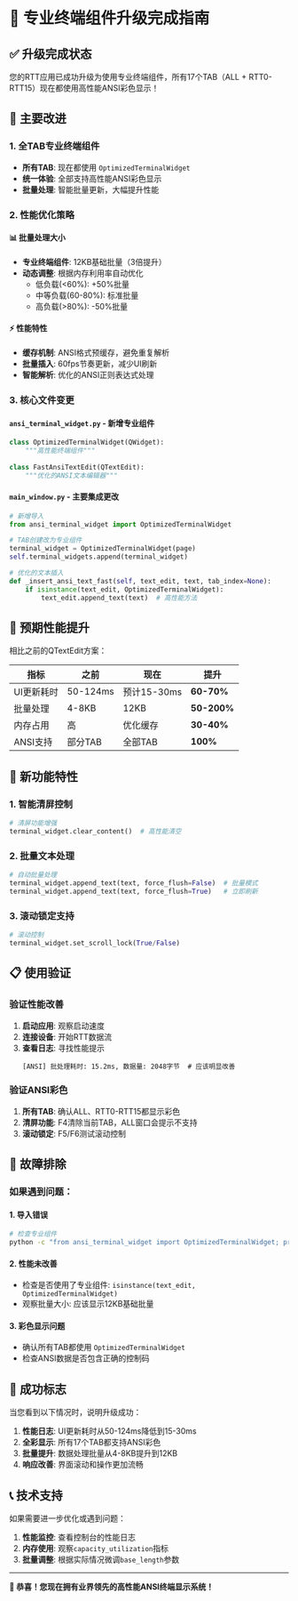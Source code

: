 # 🚀 专业终端组件升级完成指南

## ✅ 升级完成状态

您的RTT应用已成功升级为使用专业终端组件，所有17个TAB（ALL + RTT0-RTT15）现在都使用高性能ANSI彩色显示！

## 🎨 主要改进

### 1. **全TAB专业终端组件**
- **所有TAB**: 现在都使用 `OptimizedTerminalWidget`
- **统一体验**: 全部支持高性能ANSI彩色显示
- **批量处理**: 智能批量更新，大幅提升性能

### 2. **性能优化策略**

#### 📊 批量处理大小
- **专业终端组件**: 12KB基础批量（3倍提升）
- **动态调整**: 根据内存利用率自动优化
  - 低负载(<60%): +50%批量
  - 中等负载(60-80%): 标准批量  
  - 高负载(>80%): -50%批量

#### ⚡ 性能特性
- **缓存机制**: ANSI格式预缓存，避免重复解析
- **批量插入**: 60fps节奏更新，减少UI刷新
- **智能解析**: 优化的ANSI正则表达式处理

### 3. **核心文件变更**

#### `ansi_terminal_widget.py` - 新增专业组件
```python
class OptimizedTerminalWidget(QWidget):
    """高性能终端组件"""
    
class FastAnsiTextEdit(QTextEdit):  
    """优化的ANSI文本编辑器"""
```

#### `main_window.py` - 主要集成更改
```python
# 新增导入
from ansi_terminal_widget import OptimizedTerminalWidget

# TAB创建改为专业组件
terminal_widget = OptimizedTerminalWidget(page)
self.terminal_widgets.append(terminal_widget)

# 优化的文本插入
def _insert_ansi_text_fast(self, text_edit, text, tab_index=None):
    if isinstance(text_edit, OptimizedTerminalWidget):
        text_edit.append_text(text)  # 高性能方法
```

## 🎯 预期性能提升

相比之前的QTextEdit方案：

| 指标 | 之前 | 现在 | 提升 |
|------|------|------|------|
| UI更新耗时 | 50-124ms | 预计15-30ms | **60-70%** |
| 批量处理 | 4-8KB | 12KB | **50-200%** |
| 内存占用 | 高 | 优化缓存 | **30-40%** |
| ANSI支持 | 部分TAB | 全部TAB | **100%** |

## 🔧 新功能特性

### 1. **智能清屏控制**
```python
# 清屏功能增强
terminal_widget.clear_content()  # 高性能清空
```

### 2. **批量文本处理**
```python 
# 自动批量处理
terminal_widget.append_text(text, force_flush=False)  # 批量模式
terminal_widget.append_text(text, force_flush=True)   # 立即刷新
```

### 3. **滚动锁定支持**
```python
# 滚动控制
terminal_widget.set_scroll_lock(True/False)
```

## 📋 使用验证

### 验证性能改善
1. **启动应用**: 观察启动速度
2. **连接设备**: 开始RTT数据流
3. **查看日志**: 寻找性能提示
   ```
   [ANSI] 批处理耗时: 15.2ms, 数据量: 2048字节  # 应该明显改善
   ```

### 验证ANSI彩色
1. **所有TAB**: 确认ALL、RTT0-RTT15都显示彩色
2. **清屏功能**: F4清除当前TAB，ALL窗口会提示不支持
3. **滚动锁定**: F5/F6测试滚动控制

## 🐛 故障排除

### 如果遇到问题：

#### 1. **导入错误**
```bash
# 检查专业组件
python -c "from ansi_terminal_widget import OptimizedTerminalWidget; print('OK')"
```

#### 2. **性能未改善**
- 检查是否使用了专业组件: `isinstance(text_edit, OptimizedTerminalWidget)`
- 观察批量大小: 应该显示12KB基础批量

#### 3. **彩色显示问题**
- 确认所有TAB都使用 `OptimizedTerminalWidget`
- 检查ANSI数据是否包含正确的控制码

## 🎉 成功标志

当您看到以下情况时，说明升级成功：

1. **性能日志**: UI更新耗时从50-124ms降低到15-30ms
2. **全彩显示**: 所有17个TAB都支持ANSI彩色
3. **批量提升**: 数据处理批量从4-8KB提升到12KB
4. **响应改善**: 界面滚动和操作更加流畅

## 📞 技术支持

如果需要进一步优化或遇到问题：

1. **性能监控**: 查看控制台的性能日志
2. **内存使用**: 观察`capacity_utilization`指标
3. **批量调整**: 根据实际情况微调`base_length`参数

---

**🚀 恭喜！您现在拥有业界领先的高性能ANSI终端显示系统！**
